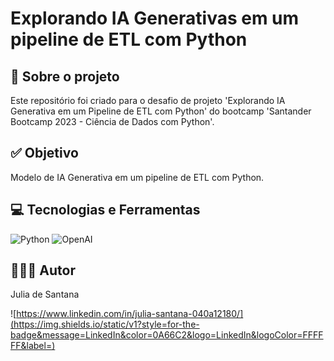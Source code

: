 # Explorando IA Generativas em um pipeline de ETL com Python

## 💼 Sobre o projeto

Este repositório foi criado para o desafio de projeto 'Explorando IA Generativa em um Pipeline de ETL com Python' do bootcamp 'Santander Bootcamp 2023 - Ciência de Dados com Python'.

## ✅ Objetivo

Modelo de IA Generativa em um pipeline de ETL com Python.

## 💻 Tecnologias e Ferramentas

![Python](https://img.shields.io/static/v1?style=for-the-badge&message=Python&color=3776AB&logo=Python&logoColor=FFFFFF&label=)
![OpenAI](https://img.shields.io/static/v1?style=for-the-badge&message=OpenAI&color=412991&logo=OpenAI&logoColor=FFFFFF&label=)

## 👨🏽‍💻 Autor

Julia de Santana

![https://www.linkedin.com/in/julia-santana-040a12180/](https://img.shields.io/static/v1?style=for-the-badge&message=LinkedIn&color=0A66C2&logo=LinkedIn&logoColor=FFFFFF&label=)
